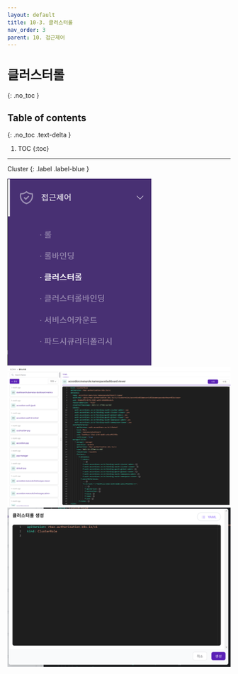 ```yaml
---
layout: default
title: 10-3. 클러스터롤
nav_order: 3
parent: 10. 접근제어
---
```


# 클러스터롤
{: .no_toc }

## Table of contents
{: .no_toc .text-delta }

1. TOC
{:toc}

---

<div class="code-example" markdown="1">
Cluster
{: .label .label-blue }
</div>


![ac-003.png](/assets/images/ac/ac-003.png)
![ac-011.png](/assets/images/ac/ac-011.png)
![ac-012.png](/assets/images/ac/ac-012.png)
